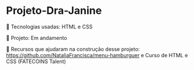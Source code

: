 # Projeto-Dra-Janine

🧰 Tecnologias usadas: HTML e CSS

🔗 Projeto: Em andamento

🔗 Recursos que ajudaram na construção desse projeto: https://github.com/NataliaFrancisca/menu-hamburguer e Curso de HTML e CSS (FATECOINS Talent)
